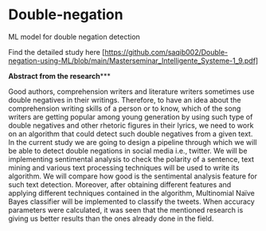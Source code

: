 # Double-negation
ML model for double negation detection


Find the detailed study here [https://github.com/saqib002/Double-negation-using-ML/blob/main/Masterseminar_Intelligente_Systeme-1_9.pdf]

****************Abstract from the research*******************

Good authors, comprehension writers and literature writers sometimes use double negatives in their writings. Therefore, to have an
idea about the comprehension writing skills of a person or to know,
which of the song writers are getting popular among young generation by using such type of double negatives and other rhetoric
figures in their lyrics, we need to work on an algorithm that could
detect such double negatives from a given text. In the current study
we are going to design a pipeline through which we will be able to
detect double negations in social media i.e., twitter. We will be implementing sentimental analysis to check the polarity of a sentence,
text mining and various text processing techniques will be used to
write its algorithm. We will compare how good is the sentimental
analysis feature for such text detection. Moreover, after obtaining
different features and applying different techniques contained in
the algorithm, Multinomial Naïve Bayes classifier will be implemented to classify the tweets. When accuracy parameters were
calculated, it was seen that the mentioned research is giving us
better results than the ones already done in the field.
